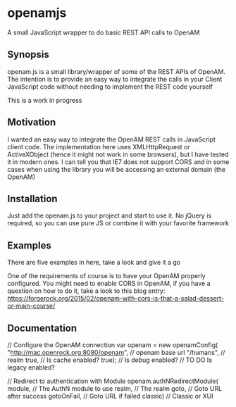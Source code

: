 # openamjs
A small JavaScript wrapper to do basic REST API calls to OpenAM

## Synopsis
openam.js is a small library/wrapper of some of the REST APIs of OpenAM.
The intention is to provide an easy way to integrate the calls in your Client JavaScript code without needing to implement the REST code yourself

This is a work in progress

## Motivation
I wanted an easy way to integrate the OpenAM REST calls in JavaScript client code.
The implementation here uses XMLHttpRequest or ActiveXObject (hence it might not work in some browsers), but I have tested it in modern ones.
I can tell you that IE7 does not support CORS and in some cases when using the library you will be accessing an external domain (the OpenAM)


## Installation
Just add the openam.js to your project and start to use it. No jQuery is required, so you can use pure JS or combine it with your favorite framework

## Examples
There are five examples in here, take a look and give it a go

One of the requirements of course is to have your OpenAM properly configured. 
You might need to enable CORS in OpenAM, if you have a question on how to do it, take a look to this blog entry: 
https://forgerock.org/2015/02/openam-with-cors-is-that-a-salad-dessert-or-main-course/

## Documentation

// Configure the OpenAM connection
var openam = new openamConfig(
              "http://mac.openrock.org:8080/openam", // openam base url
              "/humans",                             // realm
              true,                                  // Is cache enabled?
              true);                                 // Is debug enabled?
//            TO DO                                  Is legacy enabled?

// Redirect to authentication with Module
openam.authNRedirectModule(
        module,                         // The AuthN module to use
        realm,				// The realm 
        goto, 				// Goto URL after success
        gotoOnFail, 			// Goto URL if failed
        classic) 			// Classic or XUI

